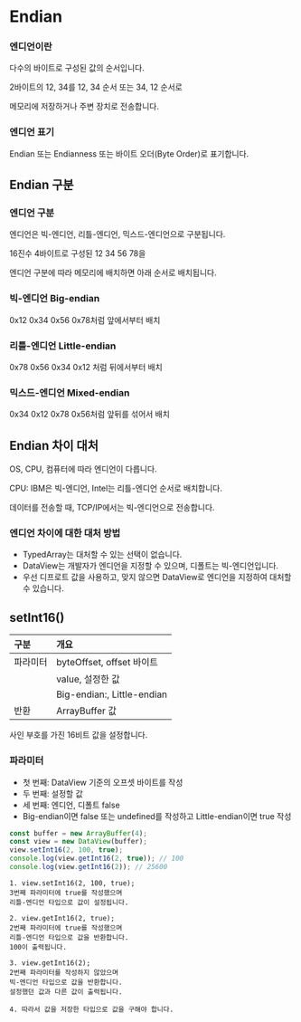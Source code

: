 # Endian

### 엔디언이란

다수의 바이트로 구성된 값의 순서입니다.

2바이트의 12, 34를
12, 34 순서 또는 34, 12 순서로

메모리에 저장하거나 주변 장치로 전송합니다.

### 엔디언 표기

Endian 또는 Endianness 또는 바이트 오더(Byte Order)로 표기합니다.

## Endian 구분

### 엔디언 구분

엔디언은 빅-엔디언, 리틀-엔디언, 믹스드-엔디언으로 구분됩니다.

16진수 4바이트로 구성된 12 34 56 78을

엔디언 구분에 따라 메모리에 배치하면 아래 순서로 배치됩니다.

### 빅-엔디언 Big-endian

0x12 0x34 0x56 0x78처럼 앞에서부터 배치

### 리틀-엔디언 Little-endian

0x78 0x56 0x34 0x12 처럼 뒤에서부터 배치

### 믹스드-엔디언 Mixed-endian

0x34 0x12 0x78 0x56처럼 앞뒤를 섞어서 배치

## Endian 차이 대처

OS, CPU, 컴퓨터에 따라 엔디언이 다릅니다.

CPU: IBM은 빅-엔디언, Intel는 리틀-엔디언 순서로 배치합니다.

데이터를 전송할 때, TCP/IP에서는 빅-엔디언으로 전송합니다.

### 엔디언 차이에 대한 대처 방법

- TypedArray는 대처할 수 있는 선택이 없습니다.
- DataView는 개발자가 엔디언을 지정할 수 있으며, 디폴트는 빅-엔디언입니다.
- 우선 디프로트 값을 사용하고, 맞지 않으면 DataView로 엔디언을 지정하여 대처할 수 있습니다.

## setInt16()

| 구분     | 개요                       |
| :------- | :------------------------- |
| 파라미터 | byteOffset, offset 바이트  |
|          | value, 설정한 값           |
|          | Big-endian:, Little-endian |
| 반환     | ArrayBuffer 값             |

사인 부호를 가진 16비트 값을 설정합니다.

### 파라미터

- 첫 번째: DataView 기준의 오프셋 바이트를 작성
- 두 번째: 설정할 값
- 세 번째: 엔디언, 디폴트 false
- Big-endian이면 false 또는 undefined를 작성하고 Little-endian이면 true 작성

```js
const buffer = new ArrayBuffer(4);
const view = new DataView(buffer);
view.setInt16(2, 100, true);
console.log(view.getInt16(2, true)); // 100
console.log(view.getInt16(2)); // 25600
```

    1. view.setInt16(2, 100, true);
    3번째 파라미터에 true를 작성했으며
    리틀-엔디언 타입으로 값이 설정됩니다.

    2. view.getInt16(2, true);
    2번째 파라미터에 true를 작성했으며
    리틀-엔디언 타입으로 값을 반환합니다.
    100이 출력됩니다.

    3. view.getInt16(2);
    2번째 파라미터를 작성하지 않았으며
    빅-엔디언 타입으로 값을 반환합니다.
    설정했던 값과 다른 값이 출력됩니다.

    4. 따라서 값을 저장한 타입으로 값을 구해야 합니다.
